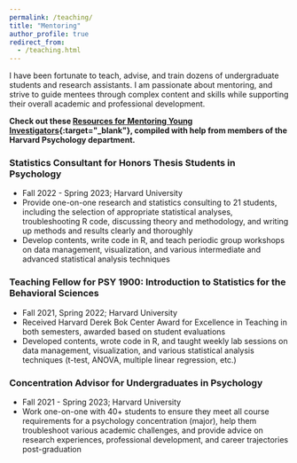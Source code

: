 ```yaml
---
permalink: /teaching/
title: "Mentoring"
author_profile: true
redirect_from: 
  - /teaching.html
---
```


I have been fortunate to teach, advise, and train dozens of undergraduate students and research assistants. I am passionate about mentoring, and strive to guide mentees through complex content and skills while supporting their overall academic and professional development. 

**Check out these [Resources for Mentoring Young Investigators](https://sites.google.com/g.harvard.edu/harvardpsychmentoring/){:target="_blank"}, compiled with help from members of the Harvard Psychology department.**           

### Statistics Consultant for Honors Thesis Students in Psychology
* Fall 2022 - Spring 2023; Harvard University       
* Provide one-on-one research and statistics consulting to 21 students, including the selection of appropriate statistical analyses, troubleshooting R code, discussing theory and methodology, and writing up methods and results clearly and thoroughly      
* Develop contents, write code in R, and teach periodic group workshops on data management, visualization, and various intermediate and advanced statistical analysis techniques 

### Teaching Fellow for PSY 1900: Introduction to Statistics for the Behavioral Sciences
* Fall 2021, Spring 2022; Harvard University        
* Received Harvard Derek Bok Center Award for Excellence in Teaching in both semesters, awarded based on student evaluations
* Developed contents, wrote code in R, and taught weekly lab sessions on data management, visualization, and various statistical analysis techniques (t-test, ANOVA, multiple linear regression, etc.)

### Concentration Advisor for Undergraduates in Psychology
* Fall 2021 - Spring 2023; Harvard University        
* Work one-on-one with 40+ students to ensure they meet all course requirements for a psychology concentration (major), help them troubleshoot various academic challenges, and provide advice on research experiences, professional development, and career trajectories post-graduation    



